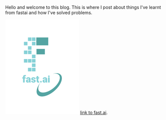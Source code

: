 Hello and welcome to this blog. This is where I post about things I've learnt from fastai and how I've solved problems.

![Image of fast.ai logo](images/logo.png)
[link to fast.ai](https://www.fast.ai).

